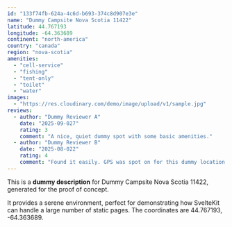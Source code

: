 ```yaml
---
id: "133f74fb-624a-4c6d-b693-374c8d907e3e"
name: "Dummy Campsite Nova Scotia 11422"
latitude: 44.767193
longitude: -64.363689
continent: "north-america"
country: "canada"
region: "nova-scotia"
amenities:
  - "cell-service"
  - "fishing"
  - "tent-only"
  - "toilet"
  - "water"
images:
  - "https://res.cloudinary.com/demo/image/upload/v1/sample.jpg"
reviews:
  - author: "Dummy Reviewer A"
    date: "2025-09-027"
    rating: 3
    comment: "A nice, quiet dummy spot with some basic amenities."
  - author: "Dummy Reviewer B"
    date: "2025-08-022"
    rating: 4
    comment: "Found it easily. GPS was spot on for this dummy location."
---
```


This is a **dummy description** for Dummy Campsite Nova Scotia 11422, generated for the proof of concept.

It provides a serene environment, perfect for demonstrating how SvelteKit can handle a large number of static pages. The coordinates are 44.767193, -64.363689.
